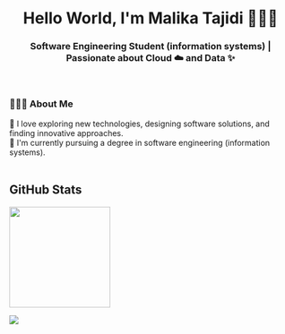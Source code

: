 <h1 align="center">Hello World, I'm Malika Tajidi 👩🏻‍💻</h1>

<h3 align="center">Software Engineering Student (information systems) | Passionate about Cloud ☁️ and Data ✨ </h3>

<br>

<h3 align="left">👩🏻‍💻 About Me</h3>
👾 I love exploring new technologies, designing software solutions, and finding innovative approaches.<br>
🦾 I'm currently pursuing a degree in software engineering (information systems).<br>

<br>

<h2 align="left">GitHub Stats</h2>
<p align="left">
<a href="https://github.com/MalikaTajidi">
  <img height="180em" " src="https://github-readme-stats-eight-theta.vercel.app/api?username=MalikaTajidi&show_icons=true&theme=dark&include_all_commits=true&count_private=true&title_color=FFFFFF&custom_title=Malika%20Tajidi's%20GitHub%20Stats"/>
</a>
</p>

![](https://hit.yhype.me/github/profile?user_id=158828995)


